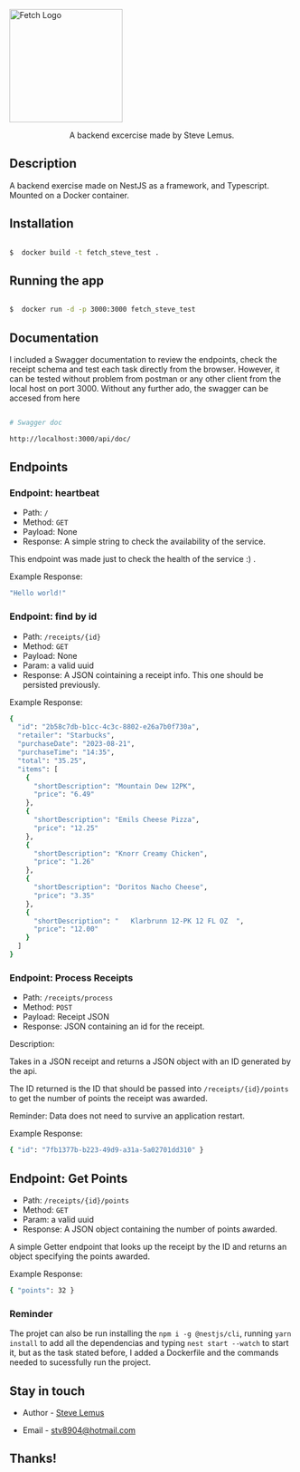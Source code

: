 <p  align="center">

<a  href="https://fetch.com"  target="blank"><img  src="https://s3-recruiting.cdn.greenhouse.io/external_greenhouse_job_boards/logos/400/111/000/original/Fetch_PrimaryLogo.jpg?1669991665"  width="200"  alt="Fetch Logo"  /></a>

</p>

[circleci-image]: https://img.shields.io/circleci/build/github/nestjs/nest/master?token=abc123def456
[circleci-url]: https://circleci.com/gh/nestjs/nest

<p  align="center">A backend excercise made by Steve Lemus.</p>

## Description

A backend exercise made on NestJS as a framework, and Typescript. Mounted on a Docker container.

## Installation

```bash

$  docker build -t fetch_steve_test .

```

## Running the app

```bash

$  docker run -d -p 3000:3000 fetch_steve_test
```

## Documentation

I included a Swagger documentation to review the endpoints, check the receipt schema and test each task directly from the browser. However, it can be tested without problem from postman or any other client from the local host on port 3000. Without any further ado, the swagger can be accesed from here

```bash

# Swagger doc

http://localhost:3000/api/doc/

```

## **Endpoints**

### Endpoint: heartbeat

- Path: `/`
- Method: `GET`
- Payload: None
- Response: A simple string to check the availability of the service.

This endpoint was made just to check the health of the service :) .

Example Response:

```bash
"Hello world!"
```

### Endpoint: find by id

- Path: `/receipts/{id}`
- Method: `GET`
- Payload: None
- Param: a valid uuid
- Response: A JSON cointaining a receipt info. This one should be persisted previously.

Example Response:

```bash
{
  "id": "2b58c7db-b1cc-4c3c-8802-e26a7b0f730a",
  "retailer": "Starbucks",
  "purchaseDate": "2023-08-21",
  "purchaseTime": "14:35",
  "total": "35.25",
  "items": [
    {
      "shortDescription": "Mountain Dew 12PK",
      "price": "6.49"
    },
    {
      "shortDescription": "Emils Cheese Pizza",
      "price": "12.25"
    },
    {
      "shortDescription": "Knorr Creamy Chicken",
      "price": "1.26"
    },
    {
      "shortDescription": "Doritos Nacho Cheese",
      "price": "3.35"
    },
    {
      "shortDescription": "   Klarbrunn 12-PK 12 FL OZ  ",
      "price": "12.00"
    }
  ]
}
```

### Endpoint: Process Receipts

- Path: `/receipts/process`
- Method: `POST`
- Payload: Receipt JSON
- Response: JSON containing an id for the receipt.

Description:

Takes in a JSON receipt and returns a JSON object with an ID generated by the api.

The ID returned is the ID that should be passed into `/receipts/{id}/points` to get the number of points the receipt was awarded.

Reminder: Data does not need to survive an application restart.

Example Response:

```bash
{ "id": "7fb1377b-b223-49d9-a31a-5a02701dd310" }
```

## Endpoint: Get Points

- Path: `/receipts/{id}/points`
- Method: `GET`
- Param: a valid uuid
- Response: A JSON object containing the number of points awarded.

A simple Getter endpoint that looks up the receipt by the ID and returns an object specifying the points awarded.

Example Response:

```bash
{ "points": 32 }
```

### Reminder

The projet can also be run installing the `npm i -g @nestjs/cli`, running `yarn install` to add all the dependencias and typing `nest start --watch` to start it, but as the task stated before, I added a Dockerfile and the commands needed to sucessfully run the project.

## Stay in touch

- Author - [Steve Lemus](https://www.linkedin.com/in/steve-lemus/)

- Email - [stv8904@hotmail.com](mail.to)

## Thanks!
